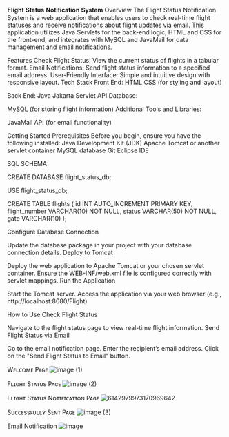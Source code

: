 𝐅𝐥𝐢𝐠𝐡𝐭 𝐒𝐭𝐚𝐭𝐮𝐬 𝐍𝐨𝐭𝐢𝐟𝐢𝐜𝐚𝐭𝐢𝐨𝐧 𝐒𝐲𝐬𝐭𝐞𝐦
Overview
The Flight Status Notification System is a web application that enables users to check real-time flight statuses and receive notifications about flight updates via email.
This application utilizes Java Servlets for the back-end logic, HTML and CSS for the front-end, and integrates with MySQL and JavaMail for data management and email notifications.

Features
Check Flight Status: View the current status of flights in a tabular format.
Email Notifications: Send flight status information to a specified email address.
User-Friendly Interface: Simple and intuitive design with responsive layout.
Tech Stack
Front End:
HTML
CSS (for styling and layout)

Back End:
Java
Jakarta Servlet API
Database:

MySQL (for storing flight information)
Additional Tools and Libraries:

JavaMail API (for email functionality)

Getting Started
Prerequisites
Before you begin, ensure you have the following installed:
Java Development Kit (JDK)
Apache Tomcat or another servlet container
MySQL database
Git
Eclipse IDE

SQL SCHEMA:

CREATE DATABASE flight_status_db;

USE flight_status_db;

CREATE TABLE flights (
    id INT AUTO_INCREMENT PRIMARY KEY,
    flight_number VARCHAR(10) NOT NULL,
    status VARCHAR(50) NOT NULL,
    gate VARCHAR(10)
);

Configure Database Connection

Update the database package in your project with your database connection details.
Deploy to Tomcat

Deploy the web application to Apache Tomcat or your chosen servlet container.
Ensure the WEB-INF/web.xml file is configured correctly with servlet mappings.
Run the Application

Start the Tomcat server.
Access the application via your web browser (e.g., http://localhost:8080/Flight)

How to Use
Check Flight Status

Navigate to the flight status page to view real-time flight information.
Send Flight Status via Email

Go to the email notification page.
Enter the recipient’s email address.
Click on the "Send Flight Status to Email" button.

Wᴇʟᴄᴏᴍᴇ Pᴀɢᴇ
![image (1)](https://github.com/user-attachments/assets/1be2ffcd-3008-4b9b-8f21-34bd3414209f)

Fʟɪɢʜᴛ Sᴛᴀᴛᴜs Pᴀɢᴇ
![image (2)](https://github.com/user-attachments/assets/a93966f8-1acf-4b84-89a9-288570a858c7)

Fʟɪɢʜᴛ Sᴛᴀᴛᴜs Nᴏᴛɪꜰɪᴄᴀᴛɪᴏɴ Pᴀɢᴇ
![6142979973170969642](https://github.com/user-attachments/assets/25ad41d7-49d3-4d2a-9a43-2ff97dbaf29f)

Sᴜᴄᴄᴇssꜰᴜʟʟʏ Sᴇɴᴛ Pᴀɢᴇ
![image (3)](https://github.com/user-attachments/assets/bb80c5af-ea39-43d1-af45-90265be7c686)

Email Notification
![image](https://github.com/user-attachments/assets/b94cadbe-d7aa-4ec0-8914-807f17b28c3b)



